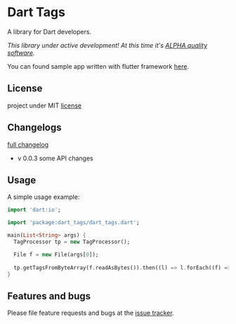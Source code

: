 # Dart Tags
A library for Dart developers.

_This library under active development! At this time it's [ALPHA quality software][alpha_quality_wiki]._

You can found sample app written with flutter framework [here][flutter_app].

## License
project under MIT [license][license]

## Changelogs

[full changelog][changelog]

- v 0.0.3
    some API changes

## Usage

A simple usage example:
```dart
import 'dart:io';

import 'package:dart_tags/dart_tags.dart';

main(List<String> args) {
  TagProcessor tp = new TagProcessor();

  File f = new File(args[0]);
  
  tp.getTagsFromByteArray(f.readAsBytes()).then((l) => l.forEach((f) => print(f)));
}
```

## Features and bugs

Please file feature requests and bugs at the [issue tracker][tracker].

[tracker]: https://github.com/NiKoTron/dart-tags/issues
[changelog]: CHANGELOG.md
[license]: LICENSE
[flutter_app]: https://github.com/NiKoTron/flug-tag
[alpha_quality_wiki]: https://en.wikipedia.org/wiki/Software_release_life_cycle#Alpha